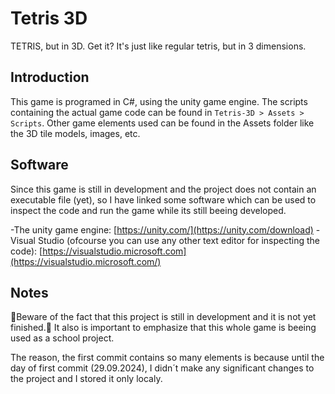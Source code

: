 # Tetris 3D
TETRIS, but in 3D. Get it? It's just like regular tetris, but in 3 dimensions.

## Introduction
This game is programed in C#, using the unity game engine.
The scripts containing the actual game code can be found in `Tetris-3D > Assets > Scripts`.
Other game elements used can be found in the Assets folder like the 3D tile models, images, etc.

## Software
Since this game is still in development and the project does not contain an executable file (yet),
so I have linked some software which can be used to inspect the code and run the game while its still beeing developed.

-The unity game engine: [https://unity.com/](https://unity.com/download)
-Visual Studio (ofcourse you can use any other text editor for inspecting the code): [https://visualstudio.microsoft.com](https://visualstudio.microsoft.com/)

## Notes
🦺Beware of the fact that this project is still in development and it is not yet finished.🦺
It also is important to emphasize that this whole game is beeing used as a school project.

The reason, the first commit contains so many elements is because
until the day of first commit (29.09.2024), I didn´t make any significant changes to the project and I stored it only localy.
